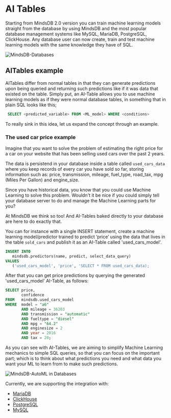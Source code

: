 # AI Tables

Starting from MindsDB 2.0 version you can train machine learning models straight from the database by using MindsDB and the most popular database management systems like MySQL, MariaDB, PostgreSQL, ClickHouse. Any database user can now create, train and test machine learning models with the same knowledge they have of SQL. 

![MindsDB-Databases](../assets/databases/ex-dbs.png)

## AITables example

AITables differ from normal tables in that they can generate predictions upon being queried and returning such predictions like if it was data that existed on the table. Simply put, an AI-Table allows you to use machine learning models as if they were normal  database tables, in something that in plain SQL looks like this; 

```sql
 SELECT <predicted_variable> FROM <ML_model> WHERE <conditions> 
```

To really sink in this idea, let us expand the concept through an example. 

### The used car price example

Imagine that you want to solve the problem of estimating the right price for a car on your website that has been selling used cars over the past 2 years. 

The data is persistend in your database inside a table called `used_cars_data` where you keep records of every car you have sold so far, storing information such as: price, transmission, mileage, fuel_type, road_tax, mpg (Miles Per Gallon) and engine_size.  

Since you have historical data, you know that you could use Machine Learning to solve this problem. Wouldn't it be nice if you could simply tell your database server to do and manage the Machine Learning parts for you?

At MindsDB we think so too! And AI-Tables baked directly to your database are here to do exactly that.

You can for instance with a single INSERT statement, create a machine learning model/predictor trained to predict ‘price’ using the data that lives in the table `sold_cars` and publish it as an AI-Table called 'used_cars_model'.

```sql
INSERT INTO
   mindsdb.predictors(name, predict, select_data_query) 
VALUES
   ('used_cars_model', 'price', 'SELECT * FROM used_cars_data);
```

After that you can get price predictions by querying the generated 'used_cars_model' AI-Table, as follows: 

```sql
SELECT price, 
       confidence 
FROM   mindsdb.used_cars_model 
WHERE  model = "a6" 
       AND mileage = 36203 
       AND transmission = "automatic" 
       AND fueltype = "diesel" 
       AND mpg = "64.2" 
       AND enginesize = 2 
       AND year = 2016 
       AND tax = 20; 
```

As you can see with AI-Tables, we are aiming to simplify Machine Learning mechanics to simple SQL queries, so that you can focus on the important part; which is to think about what predictions you need and what data you want your ML to learn from to make such predictions. 
 
![MindsDB-AutoML in Databases](../assets/databases/db-automl.png)

Currently, we are supporting the integration with:

* [MariaDB](MariaDB.md)
* [ClickHouse](Clickhouse.md)
* [PostgreSQL](PostgreSQL.md)
* [MySQL](MySQL.md)

